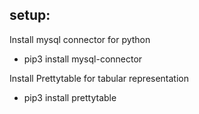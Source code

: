 ## setup:


Install mysql connector for python
- pip3 install mysql-connector

Install Prettytable for tabular representation
- pip3 install prettytable